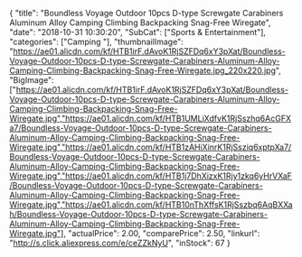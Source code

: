 {
	"title": "Boundless Voyage Outdoor 10pcs D-type  Screwgate Carabiners Aluminum Alloy Camping Climbing Backpacking Snag-Free Wiregate",
	"date": "2018-10-31 10:30:20",
	"SubCat": ["Sports & Entertainment"],
	"categories": ["Camping "],
	"thumbnailImage": "https://ae01.alicdn.com/kf/HTB1irF.dAvoK1RjSZFDq6xY3pXat/Boundless-Voyage-Outdoor-10pcs-D-type-Screwgate-Carabiners-Aluminum-Alloy-Camping-Climbing-Backpacking-Snag-Free-Wiregate.jpg_220x220.jpg",
	"BigImage": ["https://ae01.alicdn.com/kf/HTB1irF.dAvoK1RjSZFDq6xY3pXat/Boundless-Voyage-Outdoor-10pcs-D-type-Screwgate-Carabiners-Aluminum-Alloy-Camping-Climbing-Backpacking-Snag-Free-Wiregate.jpg","https://ae01.alicdn.com/kf/HTB1UMLiXdfvK1RjSszhq6AcGFXa7/Boundless-Voyage-Outdoor-10pcs-D-type-Screwgate-Carabiners-Aluminum-Alloy-Camping-Climbing-Backpacking-Snag-Free-Wiregate.jpg","https://ae01.alicdn.com/kf/HTB1zAHiXinrK1RjSsziq6xptpXa7/Boundless-Voyage-Outdoor-10pcs-D-type-Screwgate-Carabiners-Aluminum-Alloy-Camping-Climbing-Backpacking-Snag-Free-Wiregate.jpg","https://ae01.alicdn.com/kf/HTB1j7DhXizxK1Rjy1zkq6yHrVXaF/Boundless-Voyage-Outdoor-10pcs-D-type-Screwgate-Carabiners-Aluminum-Alloy-Camping-Climbing-Backpacking-Snag-Free-Wiregate.jpg","https://ae01.alicdn.com/kf/HTB10nThXffsK1RjSszbq6AqBXXah/Boundless-Voyage-Outdoor-10pcs-D-type-Screwgate-Carabiners-Aluminum-Alloy-Camping-Climbing-Backpacking-Snag-Free-Wiregate.jpg"],
	"actualPrice": 2.00,
	"comparePrice": 2.50,
	"linkurl": "http://s.click.aliexpress.com/e/ceZZkNyU",
	"inStock": 67
}
